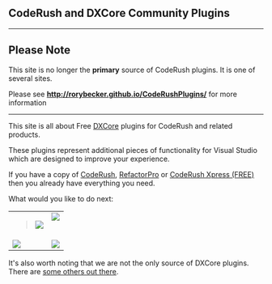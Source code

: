 ## CodeRush and DXCore Community Plugins ##


---

## Please Note ##
This site is no longer the **primary** source of CodeRush plugins. It is one of several sites.

Please see **http://rorybecker.github.io/CodeRushPlugins/** for more information


---


This site is all about Free [DXCore](http://www.devexpress.com/Downloads/NET/IDETools/DXCore/) plugins for CodeRush and related products.

These plugins represent additional pieces of functionality for Visual Studio which are designed to improve your experience.

If you have a copy of [CodeRush](http://devexpress.com/Products/Visual_Studio_Add-in/Coding_Assistance/), [RefactorPro](http://devexpress.com/Products/Visual_Studio_Add-in/Refactoring/) or [CodeRush Xpress (FREE)](http://www.devexpress.com/Products/Visual_Studio_Add-in/CodeRushX/) then you already have everything you need.

What would you like to do next:

<table border='0'>
<tr>
<td valign='Top'>
<blockquote><a href='http://code.google.com/p/dxcorecommunityplugins/wiki/Prerequisites' title='The prerequisites for using the plugins on this site'><img src='http://dxcorecommunityplugins.googlecode.com/svn/trunk/Common/Graphics/ButtonsSlim/Prerequisites.png' /></a>
</td>
<td valign='Top'>
<a href='http://code.google.com/p/dxcorecommunityplugins/wiki/GetPlugins'><img src='http://dxcorecommunityplugins.googlecode.com/svn/trunk/Common/Graphics/ButtonsSlim/GetPlugins.png' /></a>
</td>
</tr>
<tr>
<td valign='Top'>
<a href='http://code.google.com/p/dxcorecommunityplugins/wiki/GetSource'><img src='http://dxcorecommunityplugins.googlecode.com/svn/trunk/Common/Graphics/ButtonsSlim/GetSource.png' /></a>
</td>
<td valign='Top'>
<a href='http://code.google.com/p/dxcorecommunityplugins/wiki/WritePlugins' title='Resources to help you write your own plugin'> <img src='http://dxcorecommunityplugins.googlecode.com/svn/trunk/Common/Graphics/ButtonsSlim/WritePlugins.png' /></a>
</td>
</tr>
</table></blockquote>

It's also worth noting that we are not the only source of DXCore plugins.
There are [some others out there](3rdPartyPlugins.md).